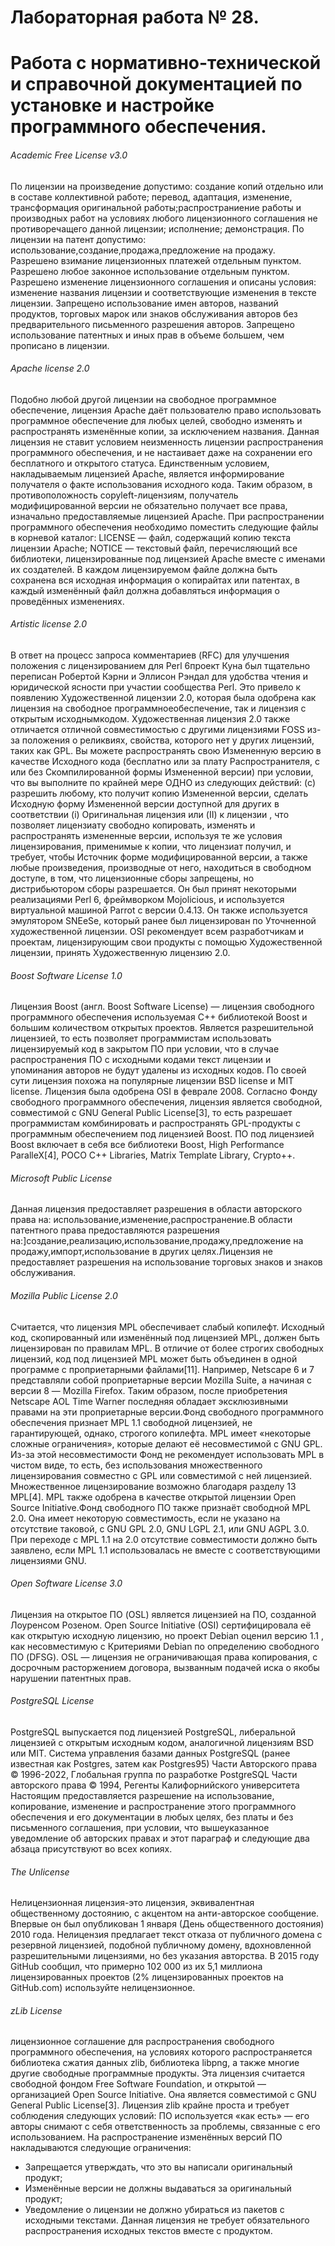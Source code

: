 # Лабораторная работа № 28.
# Работа с нормативно-технической и справочной документацией по установке и настройке программного обеспечения.
###### Academic Free License v3.0
По лицензии на произведение допустимо:
создание копий отдельно или в составе коллективной работе; перевод, адаптация, изменение, трансформация оригинальной работы;распространиение работы и производных работ на условиях любого лицензионного соглашения не противоречащего данной лицензии; исполнение; демонстрация. По лицензии на патент допустимо:
использование,создание,продажа,предложение на продажу. Разрешено взимание лицензионных платежей отдельным пунктом.
Разрешено любое законное использование отдельным пунктом.
Разрешено изменение лицензионного соглашения и описаны условия: изменение названия лицензии и соответствующие изменения в тексте лицензии.
Запрещено использование имен авторов, названий продуктов, торговых марок или знаков обслуживания авторов без предварительного письменного разрешения авторов. Запрещено использование патентных и иных прав в объеме большем, чем прописано в лицензии.
###### Apache license 2.0
Подобно любой другой лицензии на свободное программное обеспечение, лицензия Apache даёт пользователю право использовать программное обеспечение для любых целей, свободно изменять и распространять изменённые копии, за исключением названия.
Данная лицензия не ставит условием неизменность лицензии распространения программного обеспечения, и не настаивает даже на сохранении его бесплатного и открытого статуса. Единственным условием, накладываемым лицензией Apache, является информирование получателя о факте использования исходного кода. Таким образом, в противоположность copyleft-лицензиям, получатель модифицированной версии не обязательно получает все права, изначально предоставляемые лицензией Apache.
При распространении программного обеспечения необходимо поместить следующие файлы в корневой каталог:
LICENSE — файл, содержащий копию текста лицензии Apache;
NOTICE — текстовый файл, перечисляющий все библиотеки, лицензированные под лицензией Apache вместе с именами их создателей.
В каждом лицензируемом файле должна быть сохранена вся исходная информация о копирайтах или патентах, в каждый изменённый файл должна добавляться информация о проведённых изменениях.
###### Artistic license 2.0
В ответ на процесс запроса комментариев (RFC) для улучшения положения с лицензированием для Perl 6проект Куна был тщательно переписан Робертой Кэрни и Эллисон Рэндал для удобства чтения и юридической ясности при участии сообщества Perl. Это привело к появлению Художественной лицензии 2.0, которая была одобрена как лицензия на свободное программноеобеспечение, так и лицензия с открытым исходнымкодом.
Художественная лицензия 2.0 также отличается отличной совместимостью с другими лицензиями FOSS из-за положения о реликвиях, свойства, которого нет у других лицензий, таких как GPL.
Вы можете распространять свою Измененную версию в качестве Исходного кода (бесплатно или за плату Распространителя, с или без Скомпилированной формы Измененной версии) при условии, что вы выполните по крайней мере ОДНО из следующих действий:
(c) разрешить любому, кто получит копию Измененной версии, сделать Исходную форму Измененной версии доступной для других в соответствии
(i) Оригинальная лицензия или
(II) к лицензии , что позволяет лицензиату свободно копировать, изменять и распространять измененные версии, используя те же условия лицензирования, применимые к копии, что лицензиат получил, и требует, чтобы Источник форме модифицированной версии, а также любые произведения, производные от него, находиться в свободном доступе, в том, что лицензионные сборы запрещены, но дистрибьютором сборы разрешается.
Он был принят некоторыми реализациями Perl 6, фреймворком Mojolicious, и используется виртуальной машиной Parrot с версии 0.4.13. Он также используется эмулятором SNEeSe, который ранее был лицензирован по Уточненной художественной лицензии.
OSI рекомендует всем разработчикам и проектам, лицензирующим свои продукты с помощью Художественной лицензии, принять Художественную лицензию 2.0.
###### Boost Software License 1.0
Лицензия Boost (англ. Boost Software License) — лицензия свободного программного обеспечения используемая С++ библиотекой Boost и большим количеством открытых проектов. Является разрешительной лицензией, то есть позволяет программистам использовать лицензируемый код в закрытом ПО при условии, что в случае распространения ПО с исходными кодами текст лицензии и упоминания авторов не будут удалены из исходных кодов. По своей сути лицензия похожа на популярные лицензии BSD license и MIT license.
Лицензия была одобрена OSI в феврале 2008.
Согласно Фонду свободного программного обеспечения, лицензия является свободной, совместимой с GNU General Public License[3], то есть разрешает программистам комбинировать и распространять GPL-продукты с программным обеспечением под лицензией Boost.
ПО под лицензией Boost включает в себя все библиотеки Boost, High Performance ParalleX[4], POCO C++ Libraries, Matrix Template Library, Crypto++.
###### Microsoft Public License
Данная лицензия предоставляет разрешения в области авторского права на:
использование,изменение,распространение.В области патентного права предоставляются разрешения на:]создание,реализацию,использование,продажу,предложение на продажу,импорт,использование в других целях.Лицензия не предоставляет разрешения на использование торговых знаков и знаков обслуживания.
###### Mozilla Public License 2.0
Считается, что лицензия MPL обеспечивает слабый копилефт. Исходный код, скопированный или изменённый под лицензией MPL, должен быть лицензирован по правилам MPL. В отличие от более строгих свободных лицензий, код под лицензией MPL может быть объединен в одной программе с проприетарными файлами[11]. Например, Netscape 6 и 7 представляли собой проприетарные версии Mozilla Suite, а начиная с версии 8 — Mozilla Firefox. Таким образом, после приобретения Netscape AOL Time Warner последняя обладает эксклюзивными правами на эти проприетарные версии.Фонд свободного программного обеспечения признает MPL 1.1 свободной лицензией, не гарантирующей, однако, строгого копилефта. MPL имеет «некоторые сложные ограничения», которые делают её несовместимой с GNU GPL. Из-за этой несовместимости Фонд не рекомендует использовать MPL в чистом виде, то есть, без использования множественного лицензирования совместно с GPL или совместимой с ней лицензией. Множественное лицензирование возможно благодаря разделу 13 MPL[4]. MPL также одобрена в качестве открытой лицензии Open Source Initiative.Фонд свободного ПО также признаёт свободной MPL 2.0. Она имеет некоторую совместимость, если не указано на отсутствие таковой, с GNU GPL 2.0, GNU LGPL 2.1, или GNU AGPL 3.0. При переходе с MPL 1.1 на 2.0 отсутствие совместимости должно быть заявлено, если MPL 1.1 использовалась не вместе с соответствующими лицензиями GNU.
###### Open Software License 3.0
Лицензия на открытое ПО (OSL) является лицензией на ПО, созданной Лоуренсом Розеном. Open Source Initiative (OSI) сертифицировала её как открытую исходную лицензию, но проект Debian оценил версию 1.1 , как несовместимую с Критериями Debian по определению свободного ПО (DFSG). OSL — лицензия не ограничивающая права копирования, с досрочным расторжением договора, вызванным подачей иска о якобы нарушении патентных прав.
###### PostgreSQL License
PostgreSQL выпускается под лицензией PostgreSQL, либеральной лицензией с открытым исходным кодом, аналогичной лицензиям BSD или MIT.
Система управления базами данных PostgreSQL
(ранее известная как Postgres, затем как Postgres95)
Части Авторского права © 1996-2022, Глобальная группа по разработке PostgreSQL
Части авторского права © 1994, Регенты Калифорнийского университета
Настоящим предоставляется разрешение на использование, копирование, изменение и распространение этого программного обеспечения и его документации в любых целях, без платы и без письменного соглашения, при условии, что вышеуказанное уведомление об авторских правах и этот параграф и следующие два абзаца присутствуют во всех копиях.
###### The Unlicense
Нелицензионная лицензия-это лицензия, эквивалентная общественному достоянию, с акцентом на анти-авторское сообщение. Впервые он был опубликован 1 января (День общественного достояния) 2010 года. Нелицензия предлагает текст отказа от публичного домена с резервной лицензией, подобной публичному домену, вдохновленной разрешительными лицензиями, но без указания авторства. В 2015 году GitHub сообщил, что примерно 102 000 из их 5,1 миллиона лицензированных проектов (2% лицензированных проектов на GitHub.com) используйте нелицензионное.
###### zLib License
лицензионное соглашение для распространения свободного программного обеспечения, на условиях которого распространяется библиотека сжатия данных zlib, библиотека libpng, а также многие другие свободные программные продукты.
Эта лицензия считается свободной фондом Free Software Foundation, и открытой — организацией Open Source Initiative. Она является совместимой с GNU General Public License[3].
Лицензия zlib крайне проста и требует соблюдения следующих условий:
ПО используется «как есть» — его авторы снимают с себя ответственность за проблемы, связанные с его использованием.
На распространение изменённых версий ПО накладываются следующие ограничения:
* Запрещается утверждать, что это вы написали оригинальный продукт;
* Изменённые версии не должны выдаваться за оригинальный продукт;
* Уведомление о лицензии не должно убираться из пакетов с исходными текстами.
Данная лицензия не требует обязательного распространения исходных текстов вместе с продуктом.
